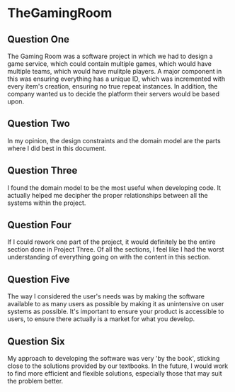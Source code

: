 # TheGamingRoom

## Question One
The Gaming Room was a software project in which we had to design a game service, which could contain multiple games, which would have multiple teams, which would have mulitple players. A major component in this was ensuring everything has a unique ID, which was incremented with every item's creation, ensuring no true repeat instances. In addition, the company wanted us to decide the platform their servers would be based upon.

## Question Two
In my opinion, the design constraints and the domain model are the parts where I did best in this document.

## Question Three
I found the domain model to be the most useful when developing code. It actually helped me decipher the proper relationships between all the systems within the project.

## Question Four
If I could rework one part of the project, it would definitely be the entire section done in Project Three. Of all the sections, I feel like I had the worst understanding of everything going on with the content in this section.

## Question Five
The way I considered the user's needs was by making the software available to as many users as possible by making it as unintensive on user systems as possible. It's important to ensure your product is accessible to users, to ensure there actually is a market for what you develop.

## Question Six
My approach to developing the software was very 'by the book', sticking close to the solutions provided by our textbooks. In the future, I would work to find more efficient and flexible solutions, especially those that may suit the problem better.
